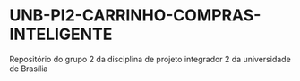 # UNB-PI2-CARRINHO-COMPRAS-INTELIGENTE
Repositório do grupo 2 da disciplina de projeto integrador 2 da universidade de Brasília
